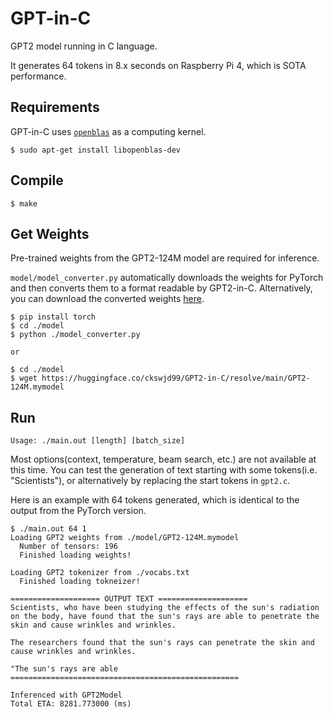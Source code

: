 # GPT-in-C

GPT2 model running in C language.

It generates 64 tokens in 8.x seconds on Raspberry Pi 4, which is SOTA performance.

## Requirements

GPT-in-C uses [`openblas`](https://github.com/OpenMathLib/OpenBLAS) as a computing kernel.

```
$ sudo apt-get install libopenblas-dev
```

## Compile

```
$ make
```

## Get Weights

Pre-trained weights from the GPT2-124M model are required for inference.

`model/model_converter.py` automatically downloads the weights for PyTorch and then converts them to a format readable by GPT2-in-C. Alternatively, you can download the converted weights [here](https://huggingface.co/ckswjd99/GPT2-in-C/tree/main).

```
$ pip install torch
$ cd ./model
$ python ./model_converter.py

or

$ cd ./model
$ wget https://huggingface.co/ckswjd99/GPT2-in-C/resolve/main/GPT2-124M.mymodel
```

## Run

```
Usage: ./main.out [length] [batch_size]
```

Most options(context, temperature, beam search, etc.) are not available at this time. You can test the generation of text starting with some tokens(i.e. "Scientists"), or alternatively by replacing the start tokens in `gpt2.c`.

Here is an example with 64 tokens generated, which is identical to the output from the PyTorch version.

```
$ ./main.out 64 1
Loading GPT2 weights from ./model/GPT2-124M.mymodel
  Number of tensors: 196
  Finished loading weights!

Loading GPT2 tokenizer from ./vocabs.txt
  Finished loading tokneizer!

==================== OUTPUT TEXT ====================
Scientists, who have been studying the effects of the sun's radiation on the body, have found that the sun's rays are able to penetrate the skin and cause wrinkles and wrinkles.

The researchers found that the sun's rays can penetrate the skin and cause wrinkles and wrinkles.

"The sun's rays are able
===================================================

Inferenced with GPT2Model
Total ETA: 8281.773000 (ms)
```

